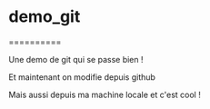# demo_git
==========

Une demo de git qui se passe bien !

Et maintenant on modifie depuis github

Mais aussi depuis ma machine locale et c'est cool ! 
